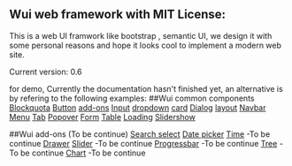Wui web framework with MIT License:
-------------------------------
This is a web UI framwork like bootstrap , semantic UI,
we design it with some personal reasons and hope it looks cool to implement a modern web site.


Current version: 0.6

for demo, Currently the documentation hasn't finished yet, an alternative is by refering to the following examples:
##Wui common components
[Blockquota](http://htmlpreview.github.io/?https://github.com/jeven2016/wheel-ui/blob/master/example/blockquota.html "Blockquota")
[Button](http://htmlpreview.github.io/?https://github.com/jeven2016/wheel-ui/blob/master/example/button.html "Button") 
[add-ons](http://htmlpreview.github.io/?https://github.com/jeven2016/wheel-ui/blob/master/example/button-add-ons.html) 
[Input](http://htmlpreview.github.io/?https://github.com/jeven2016/wheel-ui/blob/master/example/input.html)
[dropdown](http://htmlpreview.github.io/?https://github.com/jeven2016/wheel-ui/blob/master/example/dropdown.html)
[card](http://htmlpreview.github.io/?https://github.com/jeven2016/wheel-ui/blob/master/example/card.html)
[Dialog](http://htmlpreview.github.io/?https://github.com/jeven2016/wheel-ui/blob/master/example/dialog.html)
[layout](http://htmlpreview.github.io/?https://github.com/jeven2016/wheel-ui/blob/master/example/layout.html)
[Navbar](http://htmlpreview.github.io/?https://github.com/jeven2016/wheel-ui/blob/master/example/navbar.html)
[Menu](http://htmlpreview.github.io/?https://github.com/jeven2016/wheel-ui/blob/master/example/menu.html)
[Tab](http://htmlpreview.github.io/?https://github.com/jeven2016/wheel-ui/blob/master/example/tab.html)
[Popover](http://htmlpreview.github.io/?https://github.com/jeven2016/wheel-ui/blob/master/example/popover.html)
[Form](http://htmlpreview.github.io/?https://github.com/jeven2016/wheel-ui/blob/master/example/form.html)
[Table](http://htmlpreview.github.io/?https://github.com/jeven2016/wheel-ui/blob/master/example/table.html)
[Loading](http://htmlpreview.github.io/?https://github.com/jeven2016/wheel-ui/blob/master/example/loading.html)
[Slidershow](http://htmlpreview.github.io/?https://github.com/jeven2016/wheel-ui/blob/master/example/slidershow.html)
    
##Wui add-ons (To be continue)
[Search select](http://htmlpreview.github.io/?https://github.com/jeven2016/wheel-ui/blob/master/example/search-select.html)
[Date picker](http://htmlpreview.github.io/?https://github.com/jeven2016/wheel-ui/blob/master/example/datePicker.html)
[Time](#) -To be continue
[Drawer](http://htmlpreview.github.io/?https://github.com/jeven2016/wheel-ui/blob/master/example/drawer.html)
[Slider](#) -To be continue
[Progressbar](#) -To be continue
[Tree](#) -To be continue
[Chart](#) -To be continue
